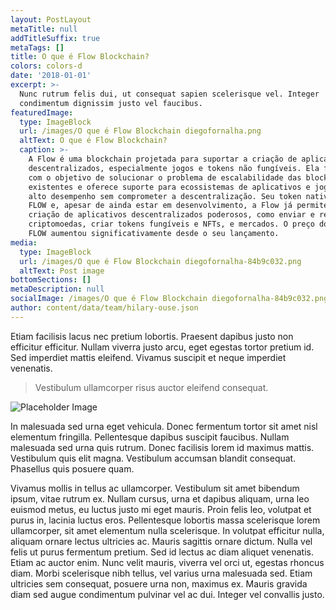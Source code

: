 ```yaml
---
layout: PostLayout
metaTitle: null
addTitleSuffix: true
metaTags: []
title: O que é Flow Blockchain?
colors: colors-d
date: '2018-01-01'
excerpt: >-
  Nunc rutrum felis dui, ut consequat sapien scelerisque vel. Integer
  condimentum dignissim justo vel faucibus.
featuredImage:
  type: ImageBlock
  url: /images/O que é Flow Blockchain diegofornalha.png
  altText: O que é Flow Blockchain?
  caption: >-
    A Flow é uma blockchain projetada para suportar a criação de aplicativos
    descentralizados, especialmente jogos e tokens não fungíveis. Ela foi criada
    com o objetivo de solucionar o problema de escalabilidade das blockchains
    existentes e oferece suporte para ecossistemas de aplicativos e jogos de
    alto desempenho sem comprometer a descentralização. Seu token nativo é o
    FLOW e, apesar de ainda estar em desenvolvimento, a Flow já permite a
    criação de aplicativos descentralizados poderosos, como enviar e receber
    criptomoedas, criar tokens fungíveis e NFTs, e mercados. O preço do token
    FLOW aumentou significativamente desde o seu lançamento.
media:
  type: ImageBlock
  url: /images/O que é Flow Blockchain diegofornalha-84b9c032.png
  altText: Post image
bottomSections: []
metaDescription: null
socialImage: /images/O que é Flow Blockchain diegofornalha-84b9c032.png
author: content/data/team/hilary-ouse.json
---
```

Etiam facilisis lacus nec pretium lobortis. Praesent dapibus justo non efficitur efficitur. Nullam viverra justo arcu, eget egestas tortor pretium id. Sed imperdiet mattis eleifend. Vivamus suscipit et neque imperdiet venenatis.

> Vestibulum ullamcorper risus auctor eleifend consequat.

![Placeholder Image](https://assets.stackbit.com/components/images/default/post-4.jpeg)

In malesuada sed urna eget vehicula. Donec fermentum tortor sit amet nisl elementum fringilla. Pellentesque dapibus suscipit faucibus. Nullam malesuada sed urna quis rutrum. Donec facilisis lorem id maximus mattis. Vestibulum quis elit magna. Vestibulum accumsan blandit consequat. Phasellus quis posuere quam.

Vivamus mollis in tellus ac ullamcorper. Vestibulum sit amet bibendum ipsum, vitae rutrum ex. Nullam cursus, urna et dapibus aliquam, urna leo euismod metus, eu luctus justo mi eget mauris. Proin felis leo, volutpat et purus in, lacinia luctus eros. Pellentesque lobortis massa scelerisque lorem ullamcorper, sit amet elementum nulla scelerisque. In volutpat efficitur nulla, aliquam ornare lectus ultricies ac. Mauris sagittis ornare dictum. Nulla vel felis ut purus fermentum pretium. Sed id lectus ac diam aliquet venenatis. Etiam ac auctor enim. Nunc velit mauris, viverra vel orci ut, egestas rhoncus diam. Morbi scelerisque nibh tellus, vel varius urna malesuada sed. Etiam ultricies sem consequat, posuere urna non, maximus ex. Mauris gravida diam sed augue condimentum pulvinar vel ac dui. Integer vel convallis justo.